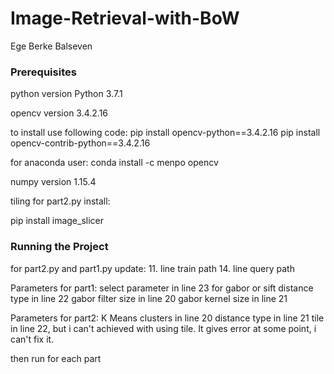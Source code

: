 # Image-Retrieval-with-BoW

Ege Berke Balseven 

### Prerequisites

python version Python 3.7.1

opencv version 3.4.2.16

to install use following code:
pip install opencv-python==3.4.2.16
pip install opencv-contrib-python==3.4.2.16

for anaconda user:
conda install -c menpo opencv

numpy version 1.15.4

tiling for part2.py install:

pip install image_slicer

### Running the Project

for part2.py and part1.py update:
11. line train path
14. line query path

Parameters for part1:
select parameter in line 23 for gabor or sift
distance type in line 22 
gabor filter size in line 20
gabor kernel size in line 21 

Parameters for part2:
K Means clusters in line 20 
distance type in line 21 
tile in line 22, but i can't achieved with using tile. 
It gives error at some point, i can't fix it. 

then run for each part
